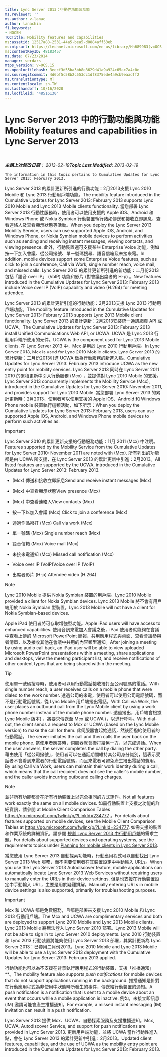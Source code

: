 ```yaml
---
title: Lync Server 2013：行動性功能及功能
ms.reviewer: ''
ms.author: v-lanac
author: lanachin
f1.keywords:
- NOCSH
TOCTitle: Mobility features and capabilities
ms:assetid: 12517a88-2531-44a5-bea5-d8884aff53eb
ms:mtpsurl: https://technet.microsoft.com/en-us/library/Hh689983(v=OCS.15)
ms:contentKeyID: 48183457
ms.date: 07/23/2014
manager: serdars
mtps_version: v=OCS.15
ms.openlocfilehash: 3eecf3d55ba3bb8e8629d41a9a924c65ac7a4c0e
ms.sourcegitcommit: 4d6bf5c58b2c553dc1df8375ede4a9cb9eaadff2
ms.translationtype: MT
ms.contentlocale: zh-TW
ms.lasthandoff: 10/16/2020
ms.locfileid: "48516130"
---
```

# <a name="mobility-features-and-capabilities-in-lync-server-2013"></a><span data-ttu-id="683ac-102">Lync Server 2013 中的行動功能與功能</span><span class="sxs-lookup"><span data-stu-id="683ac-102">Mobility features and capabilities in Lync Server 2013</span></span>

<div data-xmlns="http://www.w3.org/1999/xhtml">

<div class="topic" data-xmlns="http://www.w3.org/1999/xhtml" data-msxsl="urn:schemas-microsoft-com:xslt" data-cs="https://msdn.microsoft.com/">

<div data-asp="https://msdn2.microsoft.com/asp">



</div>

<div id="mainSection">

<div id="mainBody">

<span> </span>

<span data-ttu-id="683ac-103">_**主題上次修改日期：** 2013-02-19_</span><span class="sxs-lookup"><span data-stu-id="683ac-103">_**Topic Last Modified:** 2013-02-19_</span></span>

    The information in this topic pertains to Cumulative Updates for Lync Server 2013: February 2013.

<span data-ttu-id="683ac-104">Lync Server 2013 的累計更新所引進的行動功能：2月2013支援 Lync 2010 Mobile 和 Lync 2013 行動用戶端功能。</span><span class="sxs-lookup"><span data-stu-id="683ac-104">The mobility feature introduced in the Cumulative Updates for Lync Server 2013: February 2013 supports Lync 2010 Mobile and Lync 2013 Mobile clients functionality.</span></span> <span data-ttu-id="683ac-105">當您部署 Lync Server 2013 行動性服務時，使用者可以使用支援的 Apple iOS、Android 和 Windows Phone 或 Nokia Symbian 行動裝置執行諸如傳送和接收立即訊息、查看連絡人及查看顯示狀態等活動。</span><span class="sxs-lookup"><span data-stu-id="683ac-105">When you deploy the Lync Server 2013 Mobility Service, users can use supported Apple iOS, Android, and Windows Phone, or Nokia Symbian mobile devices to perform activities such as sending and receiving instant messages, viewing contacts, and viewing presence.</span></span> <span data-ttu-id="683ac-106">此外，行動裝置還可支援某些 Enterprise Voice 功能，例如按一下加入會議、從公司撥號、單一號碼搜尋、語音信箱及未接來電。</span><span class="sxs-lookup"><span data-stu-id="683ac-106">In addition, mobile devices support some Enterprise Voice features, such as click to join a conference, Call via Work, single number reach, voice mail, and missed calls.</span></span> <span data-ttu-id="683ac-107">Lync Server 2013 的累計更新所引進的新功能：二月份2013包括「語音 over IP」 (VoIP) 功能和影片 (對會議出席者的 H-p) 。</span><span class="sxs-lookup"><span data-stu-id="683ac-107">New features introduced in the Cumulative Updates for Lync Server 2013: February 2013 include Voice over IP (VoIP) capability and video (H.264) for meeting attendee.</span></span>

<span data-ttu-id="683ac-108">Lync Server 2013 的累計更新引進的行動功能：2月2013支援 Lync 2013 行動用戶端功能。</span><span class="sxs-lookup"><span data-stu-id="683ac-108">The mobility feature introduced in the Cumulative Updates for Lync Server 2013: February 2013 supports Lync 2013 Mobile client functionality.</span></span> <span data-ttu-id="683ac-109">Lync Server 2013 的累計更新：2月2013安裝統一通訊網頁 API 或 UCWA。</span><span class="sxs-lookup"><span data-stu-id="683ac-109">The Cumulative Updates for Lync Server 2013: February 2013 install Unified Communications Web API, or UCWA.</span></span> <span data-ttu-id="683ac-110">UCWA 是 Lync 2013 行動用戶端所使用的元件。</span><span class="sxs-lookup"><span data-stu-id="683ac-110">UCWA is the component used for Lync 2013 Mobile clients.</span></span> <span data-ttu-id="683ac-111">在 Lync Server 2013 中，Mcx 是用於 Lync 2010 行動用戶端。</span><span class="sxs-lookup"><span data-stu-id="683ac-111">In Lync Server 2013, Mcx is used for Lync 2010 Mobile clients.</span></span> <span data-ttu-id="683ac-112">Lync Server 2013 的累計更新：二月份2013引進 UCWA 做為行動服務的新進入點。</span><span class="sxs-lookup"><span data-stu-id="683ac-112">Cumulative Updates for Lync Server 2013: February 2013 introduce UCWA as the new entry point for mobility services.</span></span> <span data-ttu-id="683ac-113">Lync Server 2013 同時在 Lync Server 2011 2010 的累積更新中引入行動服務 (Mcx) ，並提供對 Lync 2010 Mobile 的支援。</span><span class="sxs-lookup"><span data-stu-id="683ac-113">Lync Server 2013 concurrently implements the Mobility Service (Mcx), introduced in the Cumulative Updates for Lync Server 2010: November 2011, and provides support for Lync 2010 Mobile.</span></span> <span data-ttu-id="683ac-114">當您部署 Lync Server 2013 的累計更新時：2月2013，使用者可以使用支援的 Apple iOS、Android 和 Windows Phone mobile 裝置執行這類活動，如下所示：</span><span class="sxs-lookup"><span data-stu-id="683ac-114">When you deploy the Cumulative Updates for Lync Server 2013: February 2013, users can use supported Apple iOS, Android, and Windows Phone mobile devices to perform such activities as:</span></span>

<div>


> [!IMPORTANT]  
> <span data-ttu-id="683ac-115">Lync Server 2010 的累計更新支援的行動服務功能：11月 2011 (Mcx) 中注明。</span><span class="sxs-lookup"><span data-stu-id="683ac-115">Features supported by the Mobility Service from the Cumulative Updates for Lync Server 2010: November 2011 are noted with (Mcx).</span></span> <span data-ttu-id="683ac-116">所有列出的功能都是由 UCWA 所支援，在 Lync Server 2013 的累計更新中引進：2月2013。</span><span class="sxs-lookup"><span data-stu-id="683ac-116">All listed features are supported by the UCWA, introduced in the Cumulative Updates for Lync Server 2013: February 2013.</span></span>



</div>

  - <span data-ttu-id="683ac-117"> (Mcx) 傳送和接收立即訊息</span><span class="sxs-lookup"><span data-stu-id="683ac-117">Send and receive instant messages (Mcx)</span></span>

  - <span data-ttu-id="683ac-118"> (Mcx) 中查看顯示狀態</span><span class="sxs-lookup"><span data-stu-id="683ac-118">View presence (Mcx)</span></span>

  - <span data-ttu-id="683ac-119"> (Mcx) 中查看連絡人</span><span class="sxs-lookup"><span data-stu-id="683ac-119">View contacts (Mcx)</span></span>

  - <span data-ttu-id="683ac-120">按一下以加入會議 (Mcx) </span><span class="sxs-lookup"><span data-stu-id="683ac-120">Click to join a conference (Mcx)</span></span>

  - <span data-ttu-id="683ac-121">透過作品撥打 (Mcx) </span><span class="sxs-lookup"><span data-stu-id="683ac-121">Call via work (Mcx)</span></span>

  - <span data-ttu-id="683ac-122">單一號碼 (Mcx) </span><span class="sxs-lookup"><span data-stu-id="683ac-122">Single number reach (Mcx)</span></span>

  - <span data-ttu-id="683ac-123">語音信箱 (Mcx) </span><span class="sxs-lookup"><span data-stu-id="683ac-123">Voice mail (Mcx)</span></span>

  - <span data-ttu-id="683ac-124">未接來電通知 (Mcx) </span><span class="sxs-lookup"><span data-stu-id="683ac-124">Missed call notification (Mcx)</span></span>

  - <span data-ttu-id="683ac-125">Voice over IP (VoIP)</span><span class="sxs-lookup"><span data-stu-id="683ac-125">Voice over IP (VoIP)</span></span>

  - <span data-ttu-id="683ac-126">出席者影片 (H-p) </span><span class="sxs-lookup"><span data-stu-id="683ac-126">Attendee video (H.264)</span></span>

<div>


> [!NOTE]  
> <span data-ttu-id="683ac-127">Lync 2010 Mobile 提供 Nokia Symbian 裝置的用戶端。</span><span class="sxs-lookup"><span data-stu-id="683ac-127">Lync 2010 Mobile provided a client for Nokia Symbian devices.</span></span> <span data-ttu-id="683ac-128">Lync 2013 Mobile 將不會有用戶端用於 Nokia Symbian 型裝置。</span><span class="sxs-lookup"><span data-stu-id="683ac-128">Lync 2013 Mobile will not have a client for Nokia Symbian-based devices.</span></span>



</div>

<span data-ttu-id="683ac-129">Apple iPad 使用者將可存取增強型功能。</span><span class="sxs-lookup"><span data-stu-id="683ac-129">Apple iPad users will have access to enhanced capabilities.</span></span> <span data-ttu-id="683ac-130">使用音訊來電加入會議之後，iPad 使用者就能夠在會議中查看上傳的 Microsoft PowerPoint 簡報、共用應用程式與桌面、查看會議參與者清單，以及接收其他在會議中共用的內容類型通知。</span><span class="sxs-lookup"><span data-stu-id="683ac-130">After joining a meeting by using audio call back, an iPad user will be able to view uploaded Microsoft PowerPoint presentations within a meeting, share applications and desktops, view the meeting participant list, and receive notifications of other content types that are being shared within the meeting.</span></span>

<div>


> [!TIP]  
> <span data-ttu-id="683ac-131">使用單一號碼搜尋時，使用者可以用行動電話接收撥打至公司號碼的電話。</span><span class="sxs-lookup"><span data-stu-id="683ac-131">With single number reach, a user receives calls on a mobile phone that were dialed to the work number.</span></span> <span data-ttu-id="683ac-132">透過公司的來電，使用者可以使用公司電話號碼，而不是行動電話號碼，從 Lync Mobile 用戶端撥出電話。</span><span class="sxs-lookup"><span data-stu-id="683ac-132">With Call via Work, the user places an outbound call from the Lync Mobile client by using a work phone number instead of the mobile phone number.</span></span> <span data-ttu-id="683ac-133">透過撥出，用戶端會根據 Lync Mobile 版本) ，將要求傳送至 Mcx 或 UCWA (，以進行呼叫。</span><span class="sxs-lookup"><span data-stu-id="683ac-133">With dial-out, the client sends a request to Mcx or UCWA (based on the Lync Mobile version) to make the call for them.</span></span> <span data-ttu-id="683ac-134">此伺服器會起始通話，然後回撥給使用者的行動電話。</span><span class="sxs-lookup"><span data-stu-id="683ac-134">The server initiates the call and then calls the user back on the mobile phone.</span></span> <span data-ttu-id="683ac-135">當使用者應答時，伺服器就會撥打給另一方，以完成通話。</span><span class="sxs-lookup"><span data-stu-id="683ac-135">When the user answers, the server completes the call by dialing the other party.</span></span> <span data-ttu-id="683ac-136">藉由使用「從公司撥號」，使用者可以在通話期間維持其公司身分識別，這表示受話者不會看到來電者的行動電話號碼，而且來電者可避免產生撥出電話的費用。</span><span class="sxs-lookup"><span data-stu-id="683ac-136">By using Call via Work, users can maintain their work identity during a call, which means that the call recipient does not see the caller's mobile number, and the caller avoids incurring outbound calling charges.</span></span>



</div>

<div>


> [!NOTE]  
> <span data-ttu-id="683ac-137">並非所有功能都會在所有行動裝置上以完全相同的方式運作。</span><span class="sxs-lookup"><span data-stu-id="683ac-137">Not all features work exactly the same on all mobile devices.</span></span> <span data-ttu-id="683ac-138">如需行動裝置上支援之功能的詳細資訊，請參閱 at Mobile Client Comparison Tables <A href="https://go.microsoft.com/fwlink/p/?linkid=234777">https://go.microsoft.com/fwlink/p/?LinkId=234777</A> 。</span><span class="sxs-lookup"><span data-stu-id="683ac-138">For details about features supported on mobile devices, see the Mobile Client Comparison Tables at <A href="https://go.microsoft.com/fwlink/p/?linkid=234777">https://go.microsoft.com/fwlink/p/?LinkId=234777</A>.</span></span> <span data-ttu-id="683ac-139">如需支援的裝置和作業系統的詳細資訊，請參閱 <A href="lync-server-2013-planning-for-mobile-clients.md">規劃 Lync Server 2013 中行動用戶端</A>的需求主題。</span><span class="sxs-lookup"><span data-stu-id="683ac-139">For details about supported devices and operating systems, see the requirements topics under <A href="lync-server-2013-planning-for-mobile-clients.md">Planning for mobile clients in Lync Server 2013</A>.</span></span>



</div>

<span data-ttu-id="683ac-140">當您使用 Lync Server 2013 自動探索功能時，行動應用程式可以自動找出 Lync Server 2013 Web 服務，而不需要使用者在其裝置設定中手動輸入 URLs。</span><span class="sxs-lookup"><span data-stu-id="683ac-140">When you use the Lync Server 2013 Autodiscover feature, mobile applications can automatically locate Lync Server 2013 Web Services without requiring users to manually enter the URLs in their device settings.</span></span> <span data-ttu-id="683ac-141">但是也支援在行動裝置設定中手動輸入 URL，主要是用於疑難排解。</span><span class="sxs-lookup"><span data-stu-id="683ac-141">Manually entering URLs in mobile device settings is also supported, primarily for troubleshooting purposes.</span></span>

<div>


> [!IMPORTANT]  
> <span data-ttu-id="683ac-142">Mcx 和 UCWA 都是免費服務，且都是部署來支援 Lync 2010 Mobile 和 Lync 2013 行動用戶端。</span><span class="sxs-lookup"><span data-stu-id="683ac-142">The Mcx and UCWA are complimentary services and both are deployed to support Lync 2010 Mobile and Lync 2013 Mobile clients.</span></span> <span data-ttu-id="683ac-143">Lync 2013 Mobile 將無法登入 Lync Server 2010 部署。</span><span class="sxs-lookup"><span data-stu-id="683ac-143">Lync 2013 Mobile will not be able to sign in to Lync Server 2010 deployments.</span></span> <span data-ttu-id="683ac-144">Lync 2010 行動裝置和 Lync 2013 行動裝置將能夠使用 Lync Server 2013 部署，其累計更新為 Lync Server 2013：已套用二月份2013。</span><span class="sxs-lookup"><span data-stu-id="683ac-144">Lync 2010 Mobile and Lync 2013 Mobile will be able to use a Lync Server 2013 deployment with the Cumulative Updates for Lync Server 2013: February 2013 applied.</span></span>



</div>

<span data-ttu-id="683ac-145">行動功能也可以為不支援在背景執行應用程式的行動裝置，支援「推播通知」\*\*。</span><span class="sxs-lookup"><span data-stu-id="683ac-145">The mobility feature also supports *push notifications* for mobile devices that do not support applications running in the background.</span></span> <span data-ttu-id="683ac-146">推播通知是針對在行動應用程式為非使用中狀態時所發生的事件，傳送給行動裝置的通知。</span><span class="sxs-lookup"><span data-stu-id="683ac-146">A push notification is a notification that is sent to a mobile device about an event that occurs while a mobile application is inactive.</span></span> <span data-ttu-id="683ac-147">例如，未接立即訊息 (IM) 邀請可能會產生推播通知。</span><span class="sxs-lookup"><span data-stu-id="683ac-147">For example, a missed instant messaging (IM) invitation can result in a push notification.</span></span>

<span data-ttu-id="683ac-148">Lync Server 2013 提供 Mcx、UCWA、自動探索服務及支援推播通知。</span><span class="sxs-lookup"><span data-stu-id="683ac-148">Mcx, UCWA, Autodiscover Service, and support for push notifications are provided in Lync Server 2013.</span></span> <span data-ttu-id="683ac-149">更新用戶端功能，並將 UCWA 當作行動性進入點，會在 Lync Server 2013 的累計更新中引進：2月2013。</span><span class="sxs-lookup"><span data-stu-id="683ac-149">Updated client features, capabilities, and the use of UCWA as the mobility entry point are introduced in the Cumulative Updates for Lync Server 2013: February 2013.</span></span>

</div>

<span> </span>

</div>

</div>

</div>

